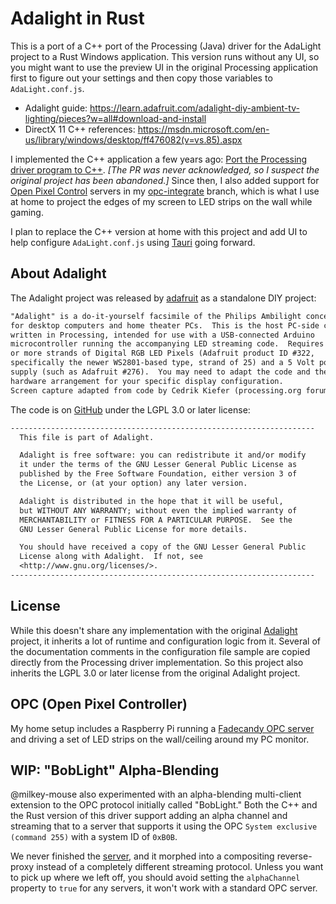 # Adalight in Rust

This is a port of a C++ port of the Processing (Java) driver for the AdaLight project to a Rust Windows application. This version runs without any UI, so you might want to use the preview UI in the original Processing application first to figure out your settings and then copy those variables to `AdaLight.conf.js`.

- Adalight guide: https://learn.adafruit.com/adalight-diy-ambient-tv-lighting/pieces?w=all#download-and-install
- DirectX 11 C++ references: https://msdn.microsoft.com/en-us/library/windows/desktop/ff476082(v=vs.85).aspx

I implemented the C++ application a few years ago: [Port the Processing driver program to C++](https://github.com/adafruit/Adalight/pull/11). _[The PR was never acknowledged, so I suspect the original project has been abandoned.]_ Since then, I also added support for [Open Pixel Control](http://openpixelcontrol.org/) servers in my [opc-integrate](https://github.com/wravery/Adalight/tree/opc-integrate) branch, which is what I use at home to project the edges of my screen to LED strips on the wall while gaming.

I plan to replace the C++ version at home with this project and add UI to help configure `AdaLight.conf.js` using [Tauri](https://tauri.studio/) going forward.

## About Adalight

The Adalight project was released by [adafruit](https://learn.adafruit.com/adalight-diy-ambient-tv-lighting/pieces?w=all#download-and-install) as a standalone DIY project:

```txt
"Adalight" is a do-it-yourself facsimile of the Philips Ambilight concept
for desktop computers and home theater PCs.  This is the host PC-side code
written in Processing, intended for use with a USB-connected Arduino
microcontroller running the accompanying LED streaming code.  Requires one
or more strands of Digital RGB LED Pixels (Adafruit product ID #322,
specifically the newer WS2801-based type, strand of 25) and a 5 Volt power
supply (such as Adafruit #276).  You may need to adapt the code and the
hardware arrangement for your specific display configuration.
Screen capture adapted from code by Cedrik Kiefer (processing.org forum)
```

The code is on [GitHub](https://github.com/adafruit/Adalight) under the LGPL 3.0 or later license:
```txt
--------------------------------------------------------------------
  This file is part of Adalight.

  Adalight is free software: you can redistribute it and/or modify
  it under the terms of the GNU Lesser General Public License as
  published by the Free Software Foundation, either version 3 of
  the License, or (at your option) any later version.

  Adalight is distributed in the hope that it will be useful,
  but WITHOUT ANY WARRANTY; without even the implied warranty of
  MERCHANTABILITY or FITNESS FOR A PARTICULAR PURPOSE.  See the
  GNU Lesser General Public License for more details.

  You should have received a copy of the GNU Lesser General Public
  License along with Adalight.  If not, see
  <http://www.gnu.org/licenses/>.
--------------------------------------------------------------------
```

## License

While this doesn't share any implementation with the original [Adalight](https://github.com/adafruit/Adalight) project, it inherits a lot of runtime and configuration logic from it. Several of the documentation comments in the configuration file sample are copied directly from the Processing driver implementation. So this project also inherits the LGPL 3.0 or later license from the original Adalight project.

## OPC (Open Pixel Controller)

My home setup includes a Raspberry Pi running a [Fadecandy OPC server](https://github.com/scanlime/fadecandy) and driving a set of LED strips on the wall/ceiling around my PC monitor.

## WIP: "BobLight" Alpha-Blending

@milkey-mouse also experimented with an alpha-blending multi-client extension to the OPC protocol initially called "BobLight." Both the C++ and the Rust version of this driver support adding an alpha channel and streaming that to a server that supports it using the OPC `System exclusive (command 255)` with a system ID of `0xB0B`.

 We never finished the [server](https://github.com/milkey-mouse/BamboozLED), and it morphed into a compositing reverse-proxy instead of a completely different streaming protocol. Unless you want to pick up where we left off, you should avoid setting the `alphaChannel` property to `true` for any servers, it won't work with a standard OPC server.